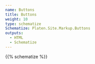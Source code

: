 ```yaml
---
name: Buttons
title: Buttons
weight: 10
type: schematize
Schematize: Platen.Site.Markup.Buttons
outputs:
  - HTML
  - Schematize
---
```


{{% schematize %}}
